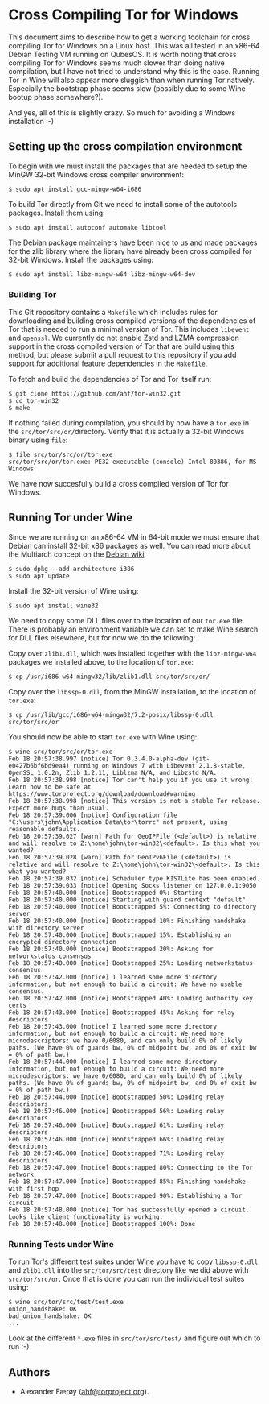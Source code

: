 # Cross Compiling Tor for Windows

This document aims to describe how to get a working toolchain for cross
compiling Tor for Windows on a Linux host. This was all tested in an x86-64
Debian Testing VM running on QubesOS. It is worth noting that cross compiling
Tor for Windows seems much slower than doing native compilation, but I have not
tried to understand why this is the case. Running Tor in Wine will also appear
more sluggish than when running Tor natively. Especially the bootstrap phase
seems slow (possibly due to some Wine bootup phase somewhere?).

And yes, all of this is slightly crazy. So much for avoiding a Windows
installation :-)

## Setting up the cross compilation environment

To begin with we must install the packages that are needed to setup the MinGW
32-bit Windows cross compiler environment:

    $ sudo apt install gcc-mingw-w64-i686

To build Tor directly from Git we need to install some of the autotools
packages. Install them using:

    $ sudo apt install autoconf automake libtool

The Debian package maintainers have been nice to us and made packages for the
zlib library where the library have already been cross compiled for 32-bit
Windows. Install the packages using:

    $ sudo apt install libz-mingw-w64 libz-mingw-w64-dev

### Building Tor

This Git repository contains a `Makefile` which includes rules for downloading
and building cross compiled versions of the dependencies of Tor that is needed
to run a minimal version of Tor. This includes `libevent` and `openssl`. We
currently do not enable Zstd and LZMA compression support in the cross compiled
version of Tor that are build using this method, but please submit a pull
request to this repository if you add support for additional feature
dependencies in the `Makefile`.

To fetch and build the dependencies of Tor and Tor itself run:

    $ git clone https://github.com/ahf/tor-win32.git
    $ cd tor-win32
    $ make

If nothing failed during compilation, you should by now have a `tor.exe` in the
`src/tor/src/or/`directory. Verify that it is actually a 32-bit Windows binary
using `file`:

    $ file src/tor/src/or/tor.exe
    src/tor/src/or/tor.exe: PE32 executable (console) Intel 80386, for MS Windows

We have now succesfully build a cross compiled version of Tor for Windows.

## Running Tor under Wine

Since we are running on an x86-64 VM in 64-bit mode we must ensure that Debian
can install 32-bit x86 packages as well. You can read more about the Multiarch
concept on the [Debian wiki](https://wiki.debian.org/Multiarch).

    $ sudo dpkg --add-architecture i386
    $ sudo apt update

Install the 32-bit version of Wine using:

    $ sudo apt install wine32

We need to copy some DLL files over to the location of our `tor.exe` file.
There is probably an environment variable we can set to make Wine search for
DLL files elsewhere, but for now we do the following:

Copy over `zlib1.dll`, which was installed together with the `libz-mingw-w64`
packages we installed above, to the location of `tor.exe`:

    $ cp /usr/i686-w64-mingw32/lib/zlib1.dll src/tor/src/or/

Copy over the `libssp-0.dll`, from the MinGW installation, to the location of
`tor.exe`:

    $ cp /usr/lib/gcc/i686-w64-mingw32/7.2-posix/libssp-0.dll src/tor/src/or

You should now be able to start `tor.exe` with Wine using:

    $ wine src/tor/src/or/tor.exe
    Feb 18 20:57:38.997 [notice] Tor 0.3.4.0-alpha-dev (git-e0427b6bf6bd9ea4) running on Windows 7 with Libevent 2.1.8-stable, OpenSSL 1.0.2n, Zlib 1.2.11, Liblzma N/A, and Libzstd N/A.
    Feb 18 20:57:38.998 [notice] Tor can't help you if you use it wrong! Learn how to be safe at https://www.torproject.org/download/download#warning
    Feb 18 20:57:38.998 [notice] This version is not a stable Tor release. Expect more bugs than usual.
    Feb 18 20:57:39.006 [notice] Configuration file "C:\users\john\Application Data\tor\torrc" not present, using reasonable defaults.
    Feb 18 20:57:39.027 [warn] Path for GeoIPFile (<default>) is relative and will resolve to Z:\home\john\tor-win32\<default>. Is this what you wanted?
    Feb 18 20:57:39.028 [warn] Path for GeoIPv6File (<default>) is relative and will resolve to Z:\home\john\tor-win32\<default>. Is this what you wanted?
    Feb 18 20:57:39.032 [notice] Scheduler type KISTLite has been enabled.
    Feb 18 20:57:39.033 [notice] Opening Socks listener on 127.0.0.1:9050
    Feb 18 20:57:40.000 [notice] Bootstrapped 0%: Starting
    Feb 18 20:57:40.000 [notice] Starting with guard context "default"
    Feb 18 20:57:40.000 [notice] Bootstrapped 5%: Connecting to directory server
    Feb 18 20:57:40.000 [notice] Bootstrapped 10%: Finishing handshake with directory server
    Feb 18 20:57:40.000 [notice] Bootstrapped 15%: Establishing an encrypted directory connection
    Feb 18 20:57:40.000 [notice] Bootstrapped 20%: Asking for networkstatus consensus
    Feb 18 20:57:40.000 [notice] Bootstrapped 25%: Loading networkstatus consensus
    Feb 18 20:57:42.000 [notice] I learned some more directory information, but not enough to build a circuit: We have no usable consensus.
    Feb 18 20:57:42.000 [notice] Bootstrapped 40%: Loading authority key certs
    Feb 18 20:57:43.000 [notice] Bootstrapped 45%: Asking for relay descriptors
    Feb 18 20:57:43.000 [notice] I learned some more directory information, but not enough to build a circuit: We need more microdescriptors: we have 0/6080, and can only build 0% of likely paths. (We have 0% of guards bw, 0% of midpoint bw, and 0% of exit bw = 0% of path bw.)
    Feb 18 20:57:44.000 [notice] I learned some more directory information, but not enough to build a circuit: We need more microdescriptors: we have 0/6080, and can only build 0% of likely paths. (We have 0% of guards bw, 0% of midpoint bw, and 0% of exit bw = 0% of path bw.)
    Feb 18 20:57:44.000 [notice] Bootstrapped 50%: Loading relay descriptors
    Feb 18 20:57:46.000 [notice] Bootstrapped 56%: Loading relay descriptors
    Feb 18 20:57:46.000 [notice] Bootstrapped 61%: Loading relay descriptors
    Feb 18 20:57:46.000 [notice] Bootstrapped 66%: Loading relay descriptors
    Feb 18 20:57:46.000 [notice] Bootstrapped 71%: Loading relay descriptors
    Feb 18 20:57:47.000 [notice] Bootstrapped 80%: Connecting to the Tor network
    Feb 18 20:57:47.000 [notice] Bootstrapped 85%: Finishing handshake with first hop
    Feb 18 20:57:47.000 [notice] Bootstrapped 90%: Establishing a Tor circuit
    Feb 18 20:57:48.000 [notice] Tor has successfully opened a circuit. Looks like client functionality is working.
    Feb 18 20:57:48.000 [notice] Bootstrapped 100%: Done

### Running Tests under Wine

To run Tor's different test suites under Wine you have to copy `libssp-0.dll`
and `zlib1.dll` into the `src/tor/src/test` directory like we did above with
`src/tor/src/or`. Once that is done you can run the individual test suites
using:

    $ wine src/tor/src/test/test.exe
    onion_handshake: OK
    bad_onion_handshake: OK
    ...

Look at the different `*.exe` files in `src/tor/src/test/` and figure out which
to run :-)

## Authors

- Alexander Færøy (<ahf@torproject.org>).
